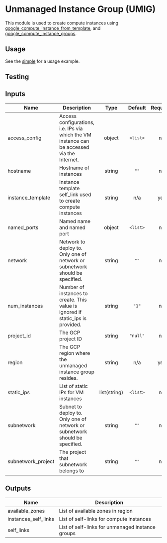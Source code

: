 # Unmanaged Instance Group (UMIG)

This module is used to create compute instances using
[google_compute_instance_from_template](https://www.terraform.io/docs/providers/google/r/compute_instance_from_template.html), and [google_compute_instance_groups](https://www.terraform.io/docs/providers/google/r/compute_instance_group.html).

## Usage

See the [simple](examples/umig/simple) for a usage example.

## Testing


<!-- BEGINNING OF PRE-COMMIT-TERRAFORM DOCS HOOK -->
## Inputs

| Name | Description | Type | Default | Required |
|------|-------------|:----:|:-----:|:-----:|
| access\_config | Access configurations, i.e. IPs via which the VM instance can be accessed via the Internet. | object | `<list>` | no |
| hostname | Hostname of instances | string | `""` | no |
| instance\_template | Instance template self_link used to create compute instances | string | n/a | yes |
| named\_ports | Named name and named port | object | `<list>` | no |
| network | Network to deploy to. Only one of network or subnetwork should be specified. | string | `""` | no |
| num\_instances | Number of instances to create. This value is ignored if static_ips is provided. | string | `"1"` | no |
| project\_id | The GCP project ID | string | `"null"` | no |
| region | The GCP region where the unmanaged instance group resides. | string | n/a | yes |
| static\_ips | List of static IPs for VM instances | list(string) | `<list>` | no |
| subnetwork | Subnet to deploy to. Only one of network or subnetwork should be specified. | string | `""` | no |
| subnetwork\_project | The project that subnetwork belongs to | string | `""` | no |

## Outputs

| Name | Description |
|------|-------------|
| available\_zones | List of available zones in region |
| instances\_self\_links | List of self-links for compute instances |
| self\_links | List of self-links for unmanaged instance groups |

<!-- END OF PRE-COMMIT-TERRAFORM DOCS HOOK -->
